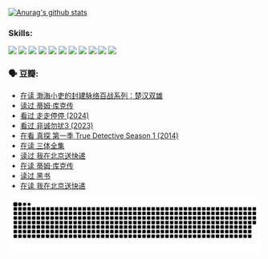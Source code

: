 
[![Anurag's github stats](https://github-readme-stats.vercel.app/api?username=w940853815)](https://github.com/anuraghazra/github-readme-stats)

### Skills:

<code><img height="32" src="https://cdn.jsdelivr.net/npm/simple-icons@v5/icons/python.svg"></code>
<code><img height="32" src="https://cdn.jsdelivr.net/npm/simple-icons@v5/icons/javascript.svg"></code>
<code><img height="32" src="https://cdn.jsdelivr.net/npm/simple-icons@v5/icons/django.svg"></code>
<code><img height="32" src="https://cdn.jsdelivr.net/npm/simple-icons@v5/icons/flask.svg"></code>
<code><img height="32" src="https://cdn.jsdelivr.net/npm/simple-icons@v5/icons/vuetify.svg"></code>
<code><img height="32" src="https://cdn.jsdelivr.net/npm/simple-icons@v5/icons/git.svg"></code>
<code><img height="32" src="https://cdn.jsdelivr.net/npm/simple-icons@v5/icons/docker.svg"></code>
<code><img height="32" src="https://cdn.jsdelivr.net/npm/simple-icons@v5/icons/postgresql.svg"></code>
<code><img height="32" src="https://cdn.jsdelivr.net/npm/simple-icons@v5/icons/elasticsearch.svg"></code>
<code><img height="32" src="https://cdn.jsdelivr.net/npm/simple-icons@v5/icons/macos.svg"></code>
<code><img height="32" src="https://cdn.jsdelivr.net/npm/simple-icons@v5/icons/linux.svg"></code>

### 🗣 豆瓣:

<!-- DOUBAN-ACTIVITIES:START -->
- [在读 渤海小吏的封建脉络百战系列：楚汉双雄](https://www.douban.com/people/136069238/status/4700950146/?_i=24934595)
- [读过 蒂姆·库克传](https://www.douban.com/people/136069238/status/4700949869/?_i=24934595)
- [看过 走走停停‎ (2024)](https://www.douban.com/people/136069238/status/4684430230/?_i=24934595)
- [看过 非诚勿扰3‎ (2023)](https://www.douban.com/people/136069238/status/4676324100/?_i=24934596)
- [在看 真探 第一季 True Detective Season 1‎ (2014)](https://www.douban.com/people/136069238/status/4673382852/?_i=24934596)
- [在读 三体全集](https://www.douban.com/people/136069238/status/4672842521/?_i=24934596)
- [读过 我在北京送快递](https://www.douban.com/people/136069238/status/4672842036/?_i=24934596)
- [在读 蒂姆·库克传](https://www.douban.com/people/136069238/status/4663517053/?_i=24934596)
- [读过 黑书](https://www.douban.com/people/136069238/status/4663516022/?_i=24934596)
- [在读 我在北京送快递](https://www.douban.com/people/136069238/status/4658098365/?_i=24934596)
<!-- DOUBAN-ACTIVITIES:END -->


![Snake animation](https://raw.githubusercontent.com/w940853815/w940853815/output/github-contribution-grid-snake.svg)

<!--
**w940853815/w940853815** is a ✨ _special_ ✨ repository because its `README.md` (this file) appears on your GitHub profile.

Here are some ideas to get you started:

- 🔭 I’m currently working on ...
- 🌱 I’m currently learning ...
- 👯 I’m looking to collaborate on ...
- 🤔 I’m looking for help with ...
- 💬 Ask me about ...
- 📫 How to reach me: ...
- 😄 Pronouns: ...
- ⚡ Fun fact: ...
-->
